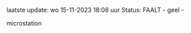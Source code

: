 laatste update: 
wo 15-11-2023 18:08   uur 
Status: FAALT - geel - 
<div class="service Y">microstation</div>